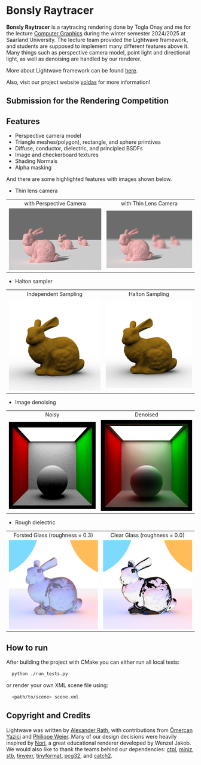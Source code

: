 # Bonsly Raytracer 
**Bonsly Raytracer** is a raytracing rendering done by Togla Onay and me for the lecture [Computer Graphics](https://graphics.cg.uni-saarland.de/courses/cg1-2024/index.html) during the winter semester 2024/2025 at Saarland University. The lecture team provided the Lightwave framework, and students are supposed to implement many different features above it. Many things such as perspective camera model, point light and directional light, as well as denoising are handled by our renderer.

More about Lightwave framework can be found [here](https://github.com/Wycole/Bonsly/blob/main/docs/README.md).

Also, visit our project website [yoldas](https://wycole.github.io/yoldas-website/) for more information!

## Submission for the Rendering Competition


## Features
* Perspective camera model
* Triangle meshes(polygon), rectangle, and sphere primtives
* Diffuse, conductor, dielectric, and principled BSDFs
* Image and checkerboard textures
* Shading Normals
* Alpha masking

And there are some highlighted features with images shown below.
* Thin lens camera
<table>
<tr>
  <td align="center">with Perspective Camera</td>
  <td align="center">with Thin Lens Camera</td>
</tr>
<tr>
    <td><img src="features/thinlens/camera_perspective.png"</td>
    <td><img src="features/website_images/camera_thinlens.png"</td>
</tr>
</table>

* Halton sampler
<table>
<tr>
  <td align="center">Independent Sampling</td>
  <td align="center">Halton Sampling</td>
</tr>
<tr>
    <td><img src="features/website_images/halton_sampler_bunny_ref.jpg"</td>
    <td><img src="features/website_images/halton_sampler_bunny_test.jpg"</td>
</tr>
</table>

* Image denoising
<table>
<tr>
  <td align="center">Noisy</td>
  <td align="center">Denoised</td>
</tr>
<tr>
    <td><img src="features/website_images/denoise_without.png"</td>
    <td><img src="features/website_images/denoising.jpg"</td>
</tr>
</table>

* Rough dielectric
<table>
<tr>
  <td align="center">Forsted Glass (roughness = 0.3) </td>
  <td align="center">Clear Glass (roughness = 0.0) </td>
</tr>
<tr>
    <td><img src="features/website_images/roughDielectric_frosted_envmap1_expos0.png"</td>
    <td><img src="features/website_images/roughDielectric_glass_envmap1_expos0.png"</td>
</tr>
</table>

## How to run
After building the project with CMake you can either run all local tests:
```bash
  python ./run_tests.py
```
or render your own XML scene file using:
```bash
  <path/to/scene> scene.xml
```

## Copyright and Credits
Lightwave was written by [Alexander Rath](https://graphics.cg.uni-saarland.de/people/rath.html), with contributions from [Ömercan Yazici](https://graphics.cg.uni-saarland.de/people/yazici.html) and [Philippe Weier](https://graphics.cg.uni-saarland.de/people/weier.html).
Many of our design decisions were heavily inspired by [Nori](https://wjakob.github.io/nori/), a great educational renderer developed by Wenzel Jakob.
We would also like to thank the teams behind our dependencies: [ctpl](https://github.com/vit-vit/CTPL), [miniz](https://github.com/richgel999/miniz), [stb](https://github.com/nothings/stb), [tinyexr](https://github.com/syoyo/tinyexr), [tinyformat](https://github.com/c42f/tinyformat), [pcg32](https://github.com/wjakob/pcg32), and [catch2](https://github.com/catchorg/Catch2).

